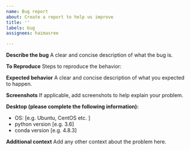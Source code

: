 ```yaml
---
name: Bug report
about: Create a report to help us improve
title: ''
labels: bug
assignees: haimasree

---
```


**Describe the bug**
A clear and concise description of what the bug is.

**To Reproduce**
Steps to reproduce the behavior:


**Expected behavior**
A clear and concise description of what you expected to happen.

**Screenshots**
If applicable, add screenshots to help explain your problem.

**Desktop (please complete the following information):**
 - OS: [e.g. Ubuntu, CentOS etc. ]
-  python version [e.g. 3.6]
 - conda version [e.g. 4.8.3]


**Additional context**
Add any other context about the problem here.
